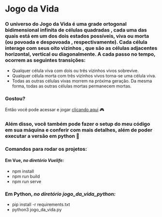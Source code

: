 # Jogo da Vida
### O universo do Jogo da Vida é uma grade ortogonal bidimensional infinita de células quadradas , cada uma das quais está em um dos dois estados possíveis, viva ou morta (ou povoada e despovoada , respectivamente). Cada célula interage com seus oito vizinhos , que são as células adjacentes horizontal, vertical ou diagonalmente. A cada passo no tempo, ocorrem as seguintes transições:
* Qualquer célula viva com dois ou três vizinhos vivos sobrevive.
* Qualquer célula morta com três vizinhos vivos torna-se uma célula viva.
* Todas as outras células vivas morrem na próxima geração. Da mesma forma, todas as outras células mortas permanecem mortas.

### Gostou?
Então você pode acessar e jogar [clicando aqui](https://edinaildo.github.io/game_of_life/) :video_game:

### Além disso, você também pode fazer o setup do meu código em sua máquina e conferir com mais detalhes, além de poder executar a versão em python :snake:
### Comandos para rodar os projetos:
#### Em Vue, *no diretório Vuelife:*
* npm install
* npm run build
* npm run serve

### Em Python, *no diretório jogo_da_vida_python:*
* pip install -r requirements.txt
* python3 jogo_da_vida.py
